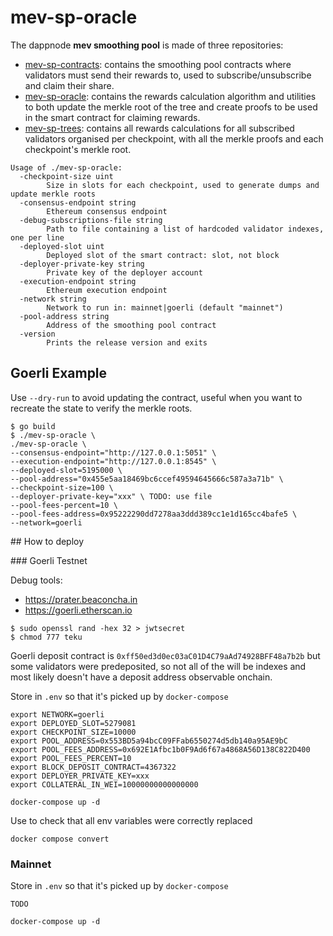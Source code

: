 # mev-sp-oracle

The dappnode **mev smoothing pool** is made of three repositories:
* [mev-sp-contracts](https://github.com/dappnode/mev-sp-contracts): contains the smoothing pool contracts where validators must send their rewards to, used to subscribe/unsubscribe and claim their share.
* [mev-sp-oracle](https://github.com/dappnode/mev-sp-oracle): contains the rewards calculation algorithm and utilities to both update the merkle root of the tree and create proofs to be used in the smart contract for claiming rewards.
* [mev-sp-trees](https://github.com/dappnode/mev-sp-trees): contains all rewards calculations for all subscribed validators organised per checkpoint, with all the merkle proofs and each checkpoint's merkle root.

```
Usage of ./mev-sp-oracle:
  -checkpoint-size uint
    	Size in slots for each checkpoint, used to generate dumps and update merkle roots
  -consensus-endpoint string
    	Ethereum consensus endpoint
  -debug-subscriptions-file string
    	Path to file containing a list of hardcoded validator indexes, one per line
  -deployed-slot uint
    	Deployed slot of the smart contract: slot, not block
  -deployer-private-key string
    	Private key of the deployer account
  -execution-endpoint string
    	Ethereum execution endpoint
  -network string
    	Network to run in: mainnet|goerli (default "mainnet")
  -pool-address string
    	Address of the smoothing pool contract
  -version
    	Prints the release version and exits
```

## Goerli Example

Use `--dry-run` to avoid updating the contract, useful when you want to recreate the state to verify the merkle roots.
```console
$ go build
$ ./mev-sp-oracle \
./mev-sp-oracle \
--consensus-endpoint="http://127.0.0.1:5051" \
--execution-endpoint="http://127.0.0.1:8545" \
--deployed-slot=5195000 \
--pool-address="0x455e5aa18469bc6ccef49594645666c587a3a71b" \
--checkpoint-size=100 \
--deployer-private-key="xxx" \ TODO: use file
--pool-fees-percent=10 \
--pool-fees-address=0x95222290dd7278aa3ddd389cc1e1d165cc4bafe5 \
--network=goerli
```

## How to deploy

### Goerli Testnet

Debug tools:
* https://prater.beaconcha.in
* https://goerli.etherscan.io

```console
$ sudo openssl rand -hex 32 > jwtsecret
$ chmod 777 teku
```

Goerli deposit contract is `0xff50ed3d0ec03aC01D4C79aAd74928BFF48a7b2b` but some validators were predeposited, so not all of the will be indexes and most likely doesn't have a deposit address observable onchain.

Store in `.env` so that it's picked up by `docker-compose`

```
export NETWORK=goerli
export DEPLOYED_SLOT=5279081
export CHECKPOINT_SIZE=10000
export POOL_ADDRESS=0x553BD5a94bcC09FFab6550274d5db140a95AE9bC
export POOL_FEES_ADDRESS=0x692E1Afbc1b0F9Ad6f67a4868A56D138C822D400
export POOL_FEES_PERCENT=10
export BLOCK_DEPOSIT_CONTRACT=4367322
export DEPLOYER_PRIVATE_KEY=xxx
export COLLATERAL_IN_WEI=10000000000000000
```

```
docker-compose up -d
```

Use to check that all env variables were correctly replaced
```console
docker compose convert
```

### Mainnet

Store in `.env` so that it's picked up by `docker-compose`

```
TODO
```

```
docker-compose up -d
```
